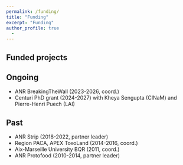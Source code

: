 ```yaml
---
permalink: /funding/
title: "Funding"
excerpt: "Funding"
author_profile: true
  - 
---
```



## Funded projects

<!-- ![Funders](/images/supports.png) -->

## Ongoing 
- ANR BreakingTheWall (2023-2026, coord.)
- Centuri PhD grant (2024-2027) with Kheya Sengupta (CINaM) and Pierre-Henri Puech (LAI)

## Past
- ANR Strip (2018-2022, partner leader)
- Region PACA, APEX ToxoLand (2014-2016, coord.)
- Aix-Marseille University BQR (2011, coord.)
- ANR Protofood (2010-2014, partner leader)

